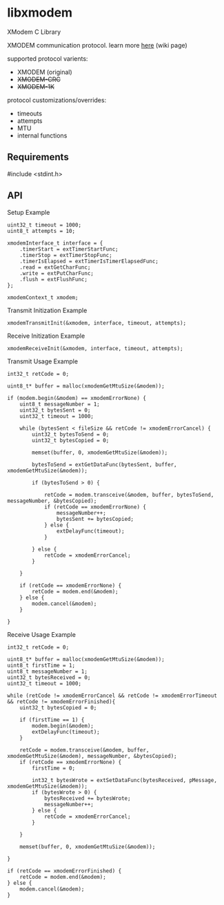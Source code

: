 # libxmodem
XModem C Library

XMODEM communication protocol. learn more [here](https://en.wikipedia.org/wiki/XMODEM) (wiki page)

supported protocol varients:
 - XMODEM (original)
 - ~~XMODEM-CRC~~
 - ~~XMODEM-1K~~

protocol customizations/overrides:
 - timeouts
 - attempts
 - MTU
 - internal functions

## Requirements

#include <stdint.h>

## API

Setup Example

```code
uint32_t timeout = 1000;
uint8_t attempts = 10;

xmodemInterface_t interface = {
    .timerStart = extTimerStartFunc;
    .timerStop = extTimerStopFunc;
    .timerIsElapsed = extTimerIsTimerElapsedFunc;
    .read = extGetCharFunc;
    .write = extPutCharFunc;
    .flush = extFlushFunc;
};

xmodemContext_t xmodem;
```

Transmit Initization Example
```code
xmodemTransmitInit(&xmodem, interface, timeout, attempts);
```

Receive Initization Example
```code
xmodemReceiveInit(&xmodem, interface, timeout, attempts);
```

Transmit Usage Example
```code
int32_t retCode = 0;

uint8_t* buffer = malloc(xmodemGetMtuSize(&modem));

if (modem.begin(&modem) == xmodemErrorNone) {
    uint8_t messageNumber = 1;
    uint32_t bytesSent = 0;
    uint32_t timeout = 1000;

    while (bytesSent < fileSize && retCode != xmodemErrorCancel) {
        uint32_t bytesToSend = 0;
        uint32_t bytesCopied = 0;

        memset(buffer, 0, xmodemGetMtuSize(&modem));

        bytesToSend = extGetDataFunc(bytesSent, buffer, xmodemGetMtuSize(&modem));

        if (bytesToSend > 0) {

            retCode = modem.transceive(&modem, buffer, bytesToSend, messageNumber, &bytesCopied);
            if (retCode == xmodemErrorNone) {
                messageNumber++;
                bytesSent += bytesCopied;
            } else {
                extDelayFunc(timeout);
            }

        } else {
            retCode = xmodemErrorCancel;
        }

    }

    if (retCode == xmodemErrorNone) {
        retCode = modem.end(&modem);
    } else {
        modem.cancel(&modem);
    }

}
```

Receive Usage Example
```code
int32_t retCode = 0;

uint8_t* buffer = malloc(xmodemGetMtuSize(&modem));
uint8_t firstTime = 1;
uint8_t messageNumber = 1;
uint32_t bytesReceived = 0;
uint32_t timeout = 1000;

while (retCode != xmodemErrorCancel && retCode != xmodemErrorTimeout && retCode != xmodemErrorFinished){
    uint32_t bytesCopied = 0;

    if (firstTime == 1) {
        modem.begin(&modem);
        extDelayFunc(timeout);
    }

    retCode = modem.transceive(&modem, buffer, xmodemGetMtuSize(&modem), messageNumber, &bytesCopied);
    if (retCode == xmodemErrorNone) {
        firstTime = 0;

        int32_t bytesWrote = extSetDataFunc(bytesReceived, pMessage, xmodemGetMtuSize(&modem));
        if (bytesWrote > 0) {
            bytesReceived += bytesWrote;
            messageNumber++;
        } else {
            retCode = xmodemErrorCancel;
        }

    }

    memset(buffer, 0, xmodemGetMtuSize(&modem));

}

if (retCode == xmodemErrorFinished) {
    retCode = modem.end(&modem);
} else {
    modem.cancel(&modem);
}
```